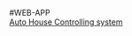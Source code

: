 #WEB-APP </br>
[Auto House Controlling system](https://github.com/Zlatko33Kamenov/Web_API_Auto_House/tree/master/Auto_House)
